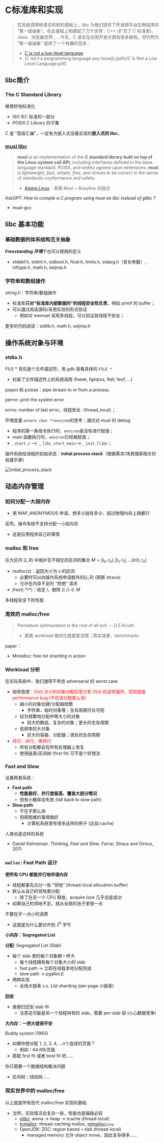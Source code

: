 # C标准库和实现

> 在系统调用和语言机制的基础上，libc 为我们提供了开发跨平台应用程序的 “第一级抽象”。在此基础上构建起了万千世界：C++ (扩充了 C 标准库)、Java、浏览器世界……今天，C 语言在应用开发方面有很多缺陷，但仍然为 “第一级抽象” 提供了一个有趣的范本：
>
> - [C is not a low-level language](https://dl.acm.org/doi/pdf/10.1145/3209212)
> - [C isn't a programming language any more](./pdfs/C Is Not a Low Level Language.pdf)

## libc简介

### The C Standard Library

被很好地标准化

- ISO IEC 标准的一部分
- POSIX C Library 的子集

C 是 “高级汇编”，一定有为嵌入式设备实现的**嵌入式的 libc**。

### [musl libc](https://musl.libc.org/)

> **musl** is an implementation of the **C standard library built on top of the Linux system call API,** including interfaces defined in the base language standard, POSIX, and widely agreed-upon extensions. **musl** is *lightweight*, *fast*, *simple*, *free*, and strives to be *correct* in the sense of standards-conformance and safety.
>
> - [Alpine Linux](https://linuxstory.org/tag/alpine-linux/)：采用 Musl + Busybox 的组合

AskGPT: *How to compile a C program using musl as libc instead of glibc* ?

- musl-gcc



## libc 基本功能

### 基础数据的体系结构无关抽象

***Freestanding 环境***下也可以使用的定义

- stddef.h, stdint.h, stdbool.h, float.h, limits.h, stdarg.h（变长参数）, inttype.h, math.h, setjmp.h

### 字符串和数组操作

string.h：字符串/数组操作

- 标准库**只对“标准库内部数据的”的线程安全性负责**，例如 printf 的 buffer；
- 可以通过阅读源码/采用实验的形式验证
  - 例如对 memset 采用多线程，可以验证其线程不安全；


更多的代码阅读：stdlib.h, math.h, setjmp.h



## 操作系统对象与环境

### stdio.h

FILE * 背后是个文件描述符，用 gdb 查看具体的 `FILE *`

- 封装了文件描述符上的系统调用 (fseek, fgetpos, ftell, feof, ...)

popen 和 pclose：pipe stream to or from a process.

perror: print the system error

errno: number of last error，线程安全（thread_local）；

环境变量 `extern char **environ`的思考：通过对 musl 的 debug

- 程序的第一条指令执行时，`environ`是没有进行赋值；
- main 函数执行时，`environ`已经被赋值；
- `_start_c` --> `__libc_start_main`-->`__init_llibc`；

操作系统给进程的初始状态：**initial process stack**（根据需求/场景搜索相关的权威手册）

![initial_process_stack](pics/initial_process_stack.png)

## 动态内存管理

### 如何分配一大段内存

- 用 MAP_ANONYMOUS 申请，想多少就有多少，超过物理内存上限都行

反而，操作系统不支持分配一小段内存

- 这是应用程序自己的事情

### malloc 和 free

在大区间 [*L*,*R*) 中维护互不相交的区间的集合 $M={[l_0,r_0), [l_1,r_1), ... [ln0,r_n)}$

- $malloc(s)$：返回大小为 s 的区间
  - 必要时可以向操作系统申请额外的[*L*,*R*) (观察 strace)
  - 允许在内存不足时 “拒绝” 请求
- $free(l,*r*)$：给定 $l$，删除 $[l,r) \in M$

多线程安全下的性能

### 高效的 malloc/free

> Permature optimazation is the root of all evil.             -- D.E.Knuth
>
> - 脱离 workload 做优化就是耍流氓（真实场景，benchmark）

paper：

- Mimalloc: free list sharding in action

### Workload 分析

在实际系统中，我们通常不考虑 adversarial 的 worst case

- 指导思想：<font color=red>*O*(*n*) 大小的对象分配后至少有 Ω(*n*) 的读写操作，否则就是 performance bug (不应该分配那么多)</font>
  - 越小的对象创建/分配越频繁
    - 字符串、临时对象等；生存周期可长可短
  - 较为频繁地分配中等大小的对象
    - 较大的数组、复杂的对象；更长的生存周期
  - 低频率的大对象
    - 巨大的容器、分配器；很长的生存周期
- <font color=red>并行、并行、再并行</font>
  - 所有分配都会在所有处理器上发生
  - 使用链表/区间树 (first fit) 可不是个好想法

### Fast and Slow

设置两套系统：

- **Fast path**
  - **性能极好、并行度极高、覆盖大部分情况**
  - 但有小概率会失败 (fall back to slow path)
- **Slow path**
  - 不在乎那么快
  - 但把困难的事情做好
    - 计算机系统里有很多这样的例子 (比如 cache)

人类也是这样的系统

- Daniel Kahneman. *Thinking, Fast and Slow*. Farrar, Straus and Giroux, 2011.

### `malloc`: Fast Path 设计

**使所有 CPU 都能并行地申请内存**

- 线程都事先瓜分一些 “领地” (thread-local allocation buffer)
- 默认从自己的领地里分配
  - 除了在另一个 CPU 释放，acquire lock 几乎总是成功
- 如果自己的领地不足，就从全局的池子里借一点

不要在乎一点小的浪费

- 这就是为什么要对齐到 $2^k$ 字节



**小内存：Segregated List**

**分配**: Segregated List (Slab)

- 每个 slab 里的每个对象都一样大
  - 每个线程拥有每个对象大小的 slab
  - fast path → 立即在线程本地分配完成
  - slow path → pgalloc()
- 两种实现
  - 全局大链表 v.s. List sharding (per-page 小链表)

**回收**

- 直接归还到 slab 中
  - 注意这可能是另一个线程持有的 slab，需要 per-slab 锁 (小心数据竞争)

**大内存：一把大锁保平安**

Buddy system (1963)

- 如果你想分配 1, 2, 3, 4, ...*n*个连续的页面？
  - 例如：64 KB/页面
- 那就 first fit 或者 best fit 吧……

你只需要一个数据结构解决问题

- 区间树；线段树……



### 现实世界中的 malloc/free

以上就是所有现代 malloc/free 实现的基础

- 当然，实际情况会复杂一些，性能也是锱铢必较
  - [glibc](https://sourceware.org/glibc/wiki/MallocInternals): arena → heap → tcache (thread-local)
  - [tcmalloc](https://google.github.io/tcmalloc/design.html): thread-caching malloc, [mimalloc](https://github.com/microsoft/mimalloc)<img src="pics/tcmalloc.png" alt="img" style="zoom:67%;" />
  - OpenJDK: ZGC: region based + tlab (thread-local)
    - managed memory 允许 object move，因此复杂得多……